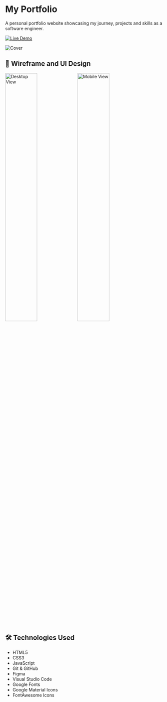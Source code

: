 # My Portfolio
A personal portfolio website showcasing my journey, projects and skills as a software engineer.

[![Live Demo](https://img.shields.io/badge/Live%20Demo-Click%20Here-blue?style=for-the-badge)](https://hl-wong.netlify.app/)

![Cover](https://media.licdn.com/dms/image/v2/D562DAQEQ7IznYw1azw/profile-treasury-image-shrink_800_800/B56ZldZcFCHAAc-/0/1758208574850?e=1758816000&v=beta&t=6wMjQyy9Kjwiyc4X1e295mrk9UnitUXj7KlvJAiwFBk)

## 🎨 Wireframe and UI Design
<p>
  <img src="https://media.licdn.com/dms/image/v2/D562DAQFU12u38r1NDQ/profile-treasury-image-shrink_800_800/B56ZldZDCgHUAY-/0/1758208472978?e=1758816000&v=beta&t=TZgmojYRDl7TXkjtFLEYRrgWN5t9rsz97W5EPNcUWjA" width="45%" alt="Desktop View">
  <img src="https://media.licdn.com/dms/image/v2/D562DAQG6yEpgnPuTXA/profile-treasury-image-shrink_800_800/B56ZldZGLvKAAY-/0/1758208485638?e=1758816000&v=beta&t=hnxESynK_qaBsH51FXdbZUidZz3qoBHFKy5ERuG6bQw" width="45%" alt="Mobile View">
</p>

## 🛠️ Technologies Used
- HTML5
- CSS3
- JavaScript
- Git & GitHub
- Figma
- Visual Studio Code
- Google Fonts
- Google Material Icons
- FontAwesome Icons
